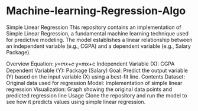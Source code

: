 # Machine-learning-Regression-Algo
Simple Linear Regression
This repository contains an implementation of Simple Linear Regression, a fundamental machine learning technique used for predictive modeling. The model establishes a linear relationship between an independent variable (e.g., CGPA) and a dependent variable (e.g., Salary Package).

Overview
Equation: 
𝑦=𝑚𝑥+𝑐
y=mx+c
Independent Variable (X): CGPA
Dependent Variable (Y): Package (Salary)
Goal: Predict the output variable (Y) based on the input variable (X) using a best-fit line.
Contents
Dataset: Original data used for regression
Model: Implementation of simple linear regression
Visualization: Graph showing the original data points and predicted regression line
Usage
Clone the repository and run the model to see how it predicts values using simple linear regression.

